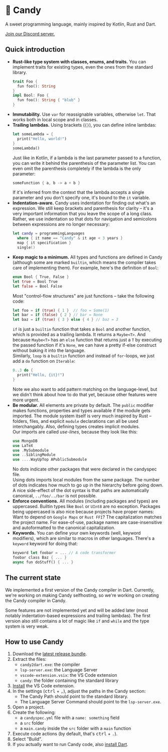 # 🍭 Candy

A sweet programming language, mainly inspired by Kotlin, Rust and Dart.

[Join our Discord server.](https://discord.gg/5Vr4eAJ7gU)

## Quick introduction

* **Rust-like type system with classes, enums, and traits.**
  You can implement traits for existing types, even the ones from the standard library.
  ```rust
  trait Foo {
    fun foo(): String
  }
  impl Bool: Foo {
    fun foo(): String { "blub" }
  }
  ```
* **Immutability.**
  Use `var` for reassignable variables, otherwise `let`.
  That works both in local scope and in classes.
* **Trailing lambdas.**
  Using brackets (`{}`), you can define inline lambdas:
  ```rust
  let someLambda = {
    print("Hello, world!")
  }
  someLambda()
  ```
  Just like in Kotlin, if a lambda is the last parameter passed to a function, you can write it behind the parenthesis of the parameter list.
  You can even omit the parenthesis completely if the lambda is the only parameter:
  ```rust
  someFunction { a, b -> a + b }
  ```
  If it's inferred from the context that the lambda accepts a single parameter and you don't specify one, it's bound to the `it` variable.
* **Indentation-aware.**
  Candy uses indentation for finding out what's an expression.
  We still keep brackets and parenthesis for clarity – it's a very important information that you leave the scope of a long class.
  Rather, we use indentation so that dots for navigation and semicolons between expressions are no longer necessary:
  ```swift
  let candy = programmingLanguages
    where { it name == "Candy" & it age < 3 years }
    map { it specification }
    single()
  ```
* **Keep magic to a minimum.**
  All types and functions are defined in Candy (although some are marked `builtin`, which means the compiler takes care of implementing them).
  For example, here's the definition of `Bool`:
  ```rust
  enum Bool { True, False }
  let true = Bool True
  let false = Bool False
  ```
  Most "control-flow structures" are just functions – take the following code:
  ```rust
  let foo = if (true) { 1 }  // foo = Some(1)
  let bar = if (false) { 2 } // bar = None
  let baz = if (true) { 3 } else { 4 } // baz = 3
  ```
  `if` is just a `builtin` function that takes a `Bool` and another function, which is provided as a trailing lambda. It returns a `Maybe<T>`.
  And because `Maybe<T>` has an `else` function that returns just a `T` by executing the passed function if it's `None`, we can have a pretty if-else construct without baking it into the language.  
  Similarly, `loop` is a `builtin` function and instead of `for`-loops, we just add a `do` function on `Iterable`:
  ```rust
  0..3 do {
    print("Hello, {it}!")
  }
  ```
  Note we also want to add pattern matching on the language-level, but we didn't think about how to do that yet, because other features were more urgent.
* **Be modular.**
  All elements are private by default. The `public` modifier makes functions, properties and types available if the module gets imported.
  The module system itself is very much inspired by Rust – folders, files, and explicit `module` declarations can all be used interchangably. Also, defining types creates implicit modules.  
  Our imports are called *use-lines*, because they look like this:
  ```rust
  use MongoDB
  use LaTeX
  use .MySubmodule
  use ..SiblingModule
  use ....WayUpTop APublicSubmodule
  ```
  No dots indicate other packages that were declared in the candyspec file.  
  Using dots imports local modules from the same package. The number of dots indicates how much to go up in the hierarchy before going down.
  A nice side-effect of the dot syntax is that paths are automatically canonical, `../foo/../bar` is not possible.
* **Enforce conventions.**
  All modules (including packages and types) are uppercased.
  Builtin types like `Bool` or `UInt8` are no exception.
  Packages being uppercased is also nice because projects have proper names: Want to depend on `Google Maps` or `Rust FFI`? The capitalization matches the project name.
  For ease-of-use, package names are case-insensitive and autoformatted to the canonical capitalization.
* **Keywords.**
  You can define your own keywords (well, keyword modifiers), which are similar to macros in other languages.
  There's a `keyword` keyword for doing that:
  ```rust
  keyword let foobar = ... // A code transformer
  foobar class Baz { ... }
  async fun doStuff() { ... }
  ```

## The current state

We implemented a first version of the Candy compiler in Dart.
Currently, we're working on making Candy selfhosting, so we're working on creating the Candy compiler in Candy.

Some features are not implemented yet and will be added later (most notably indentation-based expressions and trailing lambdas). The first version also still contains a lot of magic like `if` and `while` and the type system is very weak.

## How to use Candy

1. Download the [latest release bundle](https://github.com/JonasWanke/candy/releases/latest).
2. Extract the files:
   * `candy2dart.exe`: the compiler
   * `lsp-server.exe`: the Language Server
   * `vscode-extension.vsix`: the VS Code extension
   * `candy`: the folder containing the standard library
3. [Install](https://code.visualstudio.com/docs/editor/extension-gallery#_install-from-a-vsix) the VS Code extension.
4. In the settings (<kbd>ctrl</kbd> + <kbd>,</kbd>), adjust the paths in the Candy section:
   * The Candy Path should point to the standard library.
   * The Language Server Command should point to the `lsp-server.exe`.
5. Open a project.
6. Create the following:
   * a `candyspec.yml` file with a `name: something` field
   * a `src` folder
   * a `main.candy` inside the `src` folder with a `main` function
7. Execute code actions (by default, that's <kbd>ctrl</kbd> + <kbd>.</kbd>).
8. Select "Build".
9. If you actually want to run Candy code, also [install Dart](https://dart.dev/get-dart).
